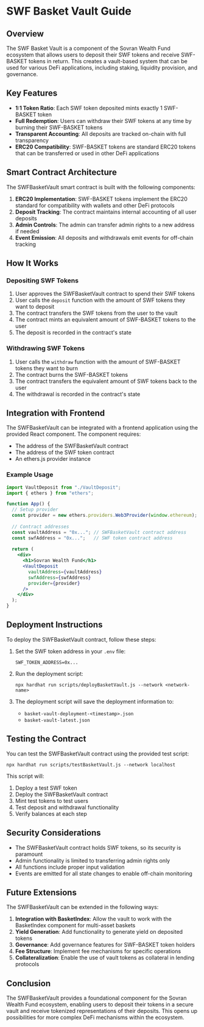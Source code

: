 # SWF Basket Vault Guide

## Overview

The SWF Basket Vault is a component of the Sovran Wealth Fund ecosystem that allows users to deposit their SWF tokens and receive SWF-BASKET tokens in return. This creates a vault-based system that can be used for various DeFi applications, including staking, liquidity provision, and governance.

## Key Features

- **1:1 Token Ratio**: Each SWF token deposited mints exactly 1 SWF-BASKET token
- **Full Redemption**: Users can withdraw their SWF tokens at any time by burning their SWF-BASKET tokens
- **Transparent Accounting**: All deposits are tracked on-chain with full transparency
- **ERC20 Compatibility**: SWF-BASKET tokens are standard ERC20 tokens that can be transferred or used in other DeFi applications

## Smart Contract Architecture

The SWFBasketVault smart contract is built with the following components:

1. **ERC20 Implementation**: SWF-BASKET tokens implement the ERC20 standard for compatibility with wallets and other DeFi protocols
2. **Deposit Tracking**: The contract maintains internal accounting of all user deposits
3. **Admin Controls**: The admin can transfer admin rights to a new address if needed
4. **Event Emission**: All deposits and withdrawals emit events for off-chain tracking

## How It Works

### Depositing SWF Tokens

1. User approves the SWFBasketVault contract to spend their SWF tokens
2. User calls the `deposit` function with the amount of SWF tokens they want to deposit
3. The contract transfers the SWF tokens from the user to the vault
4. The contract mints an equivalent amount of SWF-BASKET tokens to the user
5. The deposit is recorded in the contract's state

### Withdrawing SWF Tokens

1. User calls the `withdraw` function with the amount of SWF-BASKET tokens they want to burn
2. The contract burns the SWF-BASKET tokens
3. The contract transfers the equivalent amount of SWF tokens back to the user
4. The withdrawal is recorded in the contract's state

## Integration with Frontend

The SWFBasketVault can be integrated with a frontend application using the provided React component. The component requires:

- The address of the SWFBasketVault contract
- The address of the SWF token contract
- An ethers.js provider instance

### Example Usage

```jsx
import VaultDeposit from "./VaultDeposit";
import { ethers } from "ethers";

function App() {
  // Setup provider
  const provider = new ethers.providers.Web3Provider(window.ethereum);
  
  // Contract addresses
  const vaultAddress = "0x..."; // SWFBasketVault contract address
  const swfAddress = "0x...";   // SWF token contract address
  
  return (
    <div>
      <h1>Sovran Wealth Fund</h1>
      <VaultDeposit 
        vaultAddress={vaultAddress}
        swfAddress={swfAddress}
        provider={provider}
      />
    </div>
  );
}
```

## Deployment Instructions

To deploy the SWFBasketVault contract, follow these steps:

1. Set the SWF token address in your `.env` file:
   ```
   SWF_TOKEN_ADDRESS=0x...
   ```

2. Run the deployment script:
   ```
   npx hardhat run scripts/deployBasketVault.js --network <network-name>
   ```

3. The deployment script will save the deployment information to:
   - `basket-vault-deployment-<timestamp>.json`
   - `basket-vault-latest.json`

## Testing the Contract

You can test the SWFBasketVault contract using the provided test script:

```
npx hardhat run scripts/testBasketVault.js --network localhost
```

This script will:
1. Deploy a test SWF token
2. Deploy the SWFBasketVault contract
3. Mint test tokens to test users
4. Test deposit and withdrawal functionality
5. Verify balances at each step

## Security Considerations

- The SWFBasketVault contract holds SWF tokens, so its security is paramount
- Admin functionality is limited to transferring admin rights only
- All functions include proper input validation
- Events are emitted for all state changes to enable off-chain monitoring

## Future Extensions

The SWFBasketVault can be extended in the following ways:

1. **Integration with BasketIndex**: Allow the vault to work with the BasketIndex component for multi-asset baskets
2. **Yield Generation**: Add functionality to generate yield on deposited tokens
3. **Governance**: Add governance features for SWF-BASKET token holders
4. **Fee Structure**: Implement fee mechanisms for specific operations
5. **Collateralization**: Enable the use of vault tokens as collateral in lending protocols

## Conclusion

The SWFBasketVault provides a foundational component for the Sovran Wealth Fund ecosystem, enabling users to deposit their tokens in a secure vault and receive tokenized representations of their deposits. This opens up possibilities for more complex DeFi mechanisms within the ecosystem.